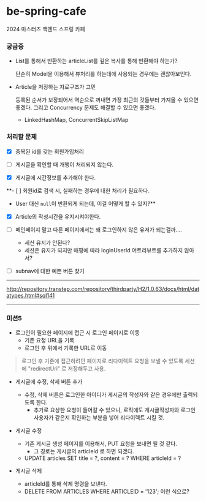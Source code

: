 # be-spring-cafe
2024 마스터즈 백엔드 스프링 카페

### 궁금증

- List를 통해서 반환하는 articleList를 깊은 복사를 통해 반환해야 하는가?

    단순히 Model을 이용해서 뷰처리를 하는데에 사용되는 경우에는 괜찮아보인다.

- Article을 저장하는 자료구조가 고민

    등록된 순서가 보장되어서 역순으로 꺼내면 가장 최근의 것들부터 가져올 수 있으면 좋겠다.
    그리고 Concurrency 문제도 해결할 수 있으면 좋겠다.

    - LinkedHashMap, ConcurrentSkipListMap


### 처리할 문제

- [x] 중복된 id를 갖는 회원가입처리

- [ ] 게시글을 확인할 때 개행이 처리되지 않는다.

- [x] 게시글에 시간정보를 추가해야 한다.

**- [ ] 회원id로 검색 시, 실패하는 경우에 대한 처리가 필요하다.
  - User 대신 `null`이 반환되게 되는데, 이걸 어떻게 할 수 있지?**

- [x] Article의 작성시간을 유지시켜야한다.

- [ ] 메인페이지 말고 다른 페이지에서는 왜 로그인하지 않은 유저가 되는걸까....
  - 세션 유지가 안된다?
  - 세션은 유지가 되지만 매핑에 따라 loginUserId 어트리뷰트를 추가하지 않아서? 

- [ ] subnav에 대한 예쁜 버튼 찾기
---

http://repository.transtep.com/repository/thirdparty/H2/1.0.63/docs/html/datatypes.html#sql141

---

### 미션5

- 로그인이 필요한 페이지에 접근 시 로그인 페이지로 이동
  - 기존 요청 URL을 기록
  - 로그인 후 위에서 기록한 URL로 이동

> 로그인 후 기존에 접근하려던 페이지로 리다이렉트 요청을 보낼 수 있도록 세션에 "redirectUri" 로 저장해두고 사용.

- 게시글에 수정, 삭제 버튼 추가
  - 수정, 삭제 버튼은 로그인한 아이디가 게시글의 작성자와 같은 경우에만 출력되도록 한다.
    - 추가로 요상한 요청이 들어갈 수 있으니, 로직에도 게시글작성자와 로그인사용자가 같은지 확인하는 부분을 넣어 리다이렉트 시킬 것.
  
- 게시글 수정
  - 기존 게시글 생성 페이지를 이용해서, PUT 요청을 보내면 될 것 같다.
    - 그 경로는 게시글의 articleId 로 하면 되겠다.
  - UPDATE articles SET title = ?, content = ? WHERE articleId = ?

- 게시글 삭제
  - articleId를 통해 삭제 명령을 보낸다.
  - DELETE FROM ARTICLES WHERE ARTICLEID = '123'; 이런 식으로?

  













